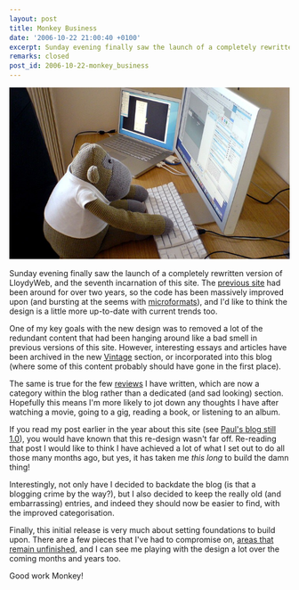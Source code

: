 ```yaml
---
layout: post
title: Monkey Business
date: '2006-10-22 21:00:40 +0100'
excerpt: Sunday evening finally saw the launch of a completely rewritten version of LloydyWeb, and the seventh incarnation of this site.
remarks: closed
post_id: 2006-10-22-monkey_business
---
```

![Monkey at the computer](/assets/images/2006/10/monkey_business.jpg)

Sunday evening finally saw the launch of a completely rewritten version of LloydyWeb, and the seventh incarnation of this site. The [previous site][1] had been around for over two years, so the code has been massively improved upon (and bursting at the seems with [microformats][2]), and I'd like to think the design is a little more up-to-date with current trends too.

One of my key goals with the new design was to removed a lot of the redundant content that had been hanging around like a bad smell in previous versions of this site. However, interesting essays and articles have been archived in the new [Vintage][3] section, or incorporated into this blog (where some of this content probably should have gone in the first place).

The same is true for the few [reviews][4] I have written, which are now a category within the blog rather than a dedicated (and sad looking) section. Hopefully this means I'm more likely to jot down any thoughts I have after watching a movie, going to a gig, reading a book, or listening to an album.

If you read my post earlier in the year about this site (see [Paul's blog still 1.0][5]), you would have known that this re-design wasn't far off. Re-reading that post I would like to think I have achieved a lot of what I set out to do all those many months ago, but yes, it has taken me *this long* to build the damn thing!

Interestingly, not only have I decided to backdate the blog (is that a blogging crime by the way?), but I also decided to keep the really old (and embarrassing) entries, and indeed they should now be easier to find, with the improved categorisation.

Finally, this initial release is very much about setting foundations to build upon. There are a few pieces that I've had to compromise on, [areas that remain unfinished][6], and I can see me playing with the design a lot over the coming months and years too.

Good work Monkey!

[1]: /2004/07/lloydyweb_v6/
[2]: http://microformats.org/
[3]: http://v7.paulrobertlloyd.com/vintage/
[4]: http://v7.paulrobertlloyd.com/blog/review/
[5]: /2006/03/pauls_blog_still_10/
[6]: http://v7.paulrobertlloyd.com/photos/
